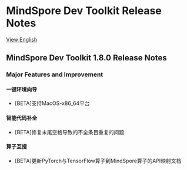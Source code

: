 # MindSpore Dev Toolkit Release Notes

[View English](./RELEASE.md)

## MindSpore Dev Toolkit 1.8.0 Release Notes

### Major Features and Improvement

#### 一键环境向导

- [BETA]支持MacOS-x86_64平台

#### 智能代码补全

- [BETA]修复末尾空格导致的不全条目重复的问题

#### 算子互搜

- [BETA]更新PyTorch与TensorFlow算子到MindSpore算子的API映射文档